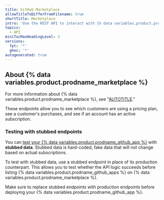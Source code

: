 ```yaml
---
title: GitHub Marketplace
allowTitleToDifferFromFilename: true
shortTitle: Marketplace
intro: 'Use the REST API to interact with {% data variables.product.prodname_marketplace %}'
topics:
  - API
miniTocMaxHeadingLevel: 3
versions:
  fpt: '*'
  ghec: '*'
autogenerated: true
---
```


## About {% data variables.product.prodname_marketplace %}

For more information about {% data variables.product.prodname_marketplace %}, see "[AUTOTITLE](/apps/publishing-apps-to-github-marketplace)."

These endpoints allow you to see which customers are using a pricing plan, see a customer's purchases, and see if an account has an active subscription.

### Testing with stubbed endpoints

You can [test your {% data variables.product.prodname_github_app %}](/apps/publishing-apps-to-github-marketplace/using-the-github-marketplace-api-in-your-app/testing-your-app) with **stubbed data**. Stubbed data is hard-coded, fake data that will not change based on actual subscriptions.

To test with stubbed data, use a stubbed endpoint in place of its production counterpart. This allows you to test whether the API logic succeeds before listing {% data variables.product.prodname_github_apps %} on {% data variables.product.prodname_marketplace %}.

Make sure to replace stubbed endpoints with production endpoints before deploying your {% data variables.product.prodname_github_app %}.


<!-- Content after this section is automatically generated -->
